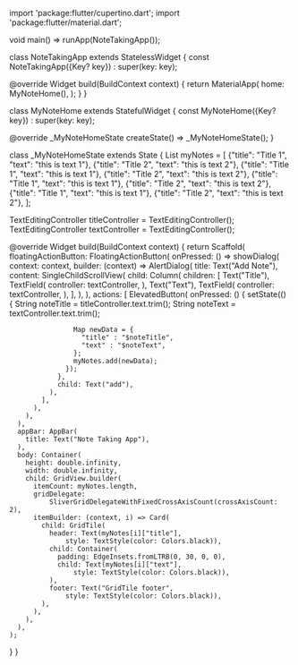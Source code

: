 import 'package:flutter/cupertino.dart';
import 'package:flutter/material.dart';

void main() => runApp(NoteTakingApp());

class NoteTakingApp extends StatelessWidget {
  const NoteTakingApp({Key? key}) : super(key: key);

  @override
  Widget build(BuildContext context) {
    return MaterialApp(
      home: MyNoteHome(),
    );
  }
}

class MyNoteHome extends StatefulWidget {
  const MyNoteHome({Key? key}) : super(key: key);

  @override
  _MyNoteHomeState createState() => _MyNoteHomeState();
}

class _MyNoteHomeState extends State<MyNoteHome> {
  List<Map> myNotes = [
    {"title": "Title 1", "text": "this is text 1"},
    {"title": "Title 2", "text": "this is text 2"},
    {"title": "Title 1", "text": "this is text 1"},
    {"title": "Title 2", "text": "this is text 2"},
    {"title": "Title 1", "text": "this is text 1"},
    {"title": "Title 2", "text": "this is text 2"},
    {"title": "Title 1", "text": "this is text 1"},
    {"title": "Title 2", "text": "this is text 2"},
  ];

  TextEditingController titleController = TextEditingController();
  TextEditingController textController = TextEditingController();

  @override
  Widget build(BuildContext context) {
    return Scaffold(
      floatingActionButton: FloatingActionButton(
        onPressed: () => showDialog(
          context: context,
          builder: (context) => AlertDialog(
            title: Text("Add Note"),
            content: SingleChildScrollView(
              child: Column(
                children: [
                  Text("Title"),
                  TextField(
                    controller: textController,
                  ),
                  Text("Text"),
                  TextField(
                    controller: textController,
                  ),
                ],
              ),
            ),
            actions: [
              ElevatedButton(
                onPressed: () {
                  setState(() {
                    String noteTitle = titleController.text.trim();
                    String noteText = textController.text.trim();

                    Map newData = {
                      "title" : "$noteTitle",
                      "text" : "$noteText",
                    };
                    myNotes.add(newData);
                  });
                },
                child: Text("add"),
              ),
            ],
          ),
        ),
      ),
      appBar: AppBar(
        title: Text("Note Taking App"),
      ),
      body: Container(
        height: double.infinity,
        width: double.infinity,
        child: GridView.builder(
          itemCount: myNotes.length,
          gridDelegate:
              SliverGridDelegateWithFixedCrossAxisCount(crossAxisCount: 2),
          itemBuilder: (context, i) => Card(
            child: GridTile(
              header: Text(myNotes[i]["title"],
                  style: TextStyle(color: Colors.black)),
              child: Container(
                padding: EdgeInsets.fromLTRB(0, 30, 0, 0),
                child: Text(myNotes[i]["text"],
                    style: TextStyle(color: Colors.black)),
              ),
              footer: Text("GridTile footer",
                  style: TextStyle(color: Colors.black)),
            ),
          ),
        ),
      ),
    );
  }
}
